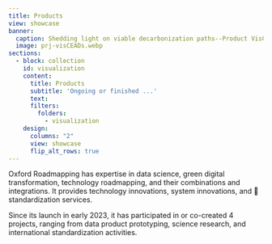 ```yaml
---
title: Products 
view: showcase
banner:
  caption: Shedding light on viable decarbonization paths--Product VisCEADs
  image: prj-visCEADs.webp
sections:
  - block: collection
    id: visualization
    content:
      title: Products 
      subtitle: 'Ongoing or finished ...'
      text: 
      filters:
        folders:
          - visualization
    design:
      columns: "2"
      view: showcase
      flip_alt_rows: true
---
```

<style>
#top > div.page-body > div:nth-child(3) > div:nth-child(2) {
    display: block;
    background-size: 100% 100%;
    background-image: url(https://oxon8.netlify.app/media/prj-visCEADs.webp);
}

#top > div.page-body > div:nth-child(3) > div:nth-child(2) > div > div:nth-child(1){
   background-color: rgba(255, 255, 224, 0.85);
}

.section-subheading {
   background-color: rgba(255, 255, 224, 0.98);
   font-size: 2.5rem !important;
}
</style>

<div class="p-3 mb-2 bg-light container border border-5 rounded" markdown="1">

Oxford Roadmapping has expertise in <i class="ai ai-pubpeer ai-2x ai-shake"></i>data science, <i class="fa fa-recycle ai-2x fa-spin"></i>green digital transformation, <i class="ai ai-ieee ai-2x fa-flip"></i>technology roadmapping, and their combinations and integrations.  It provides <i class="fas fa-cog ai-2x fa-spin"></i>technology innovations, <i class="fas fa-lightbulb ai-2x fa-beat-fade"></i>system innovations, and 📏standardization services.  

Since its launch in early 2023, it has participated in or co-created 4 projects, ranging from data product prototyping, science research, and international standardization activities.

</div>